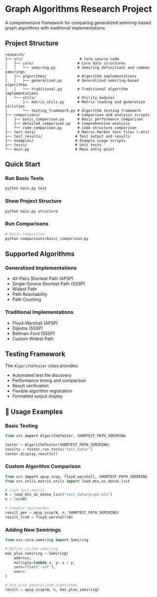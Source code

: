 # Graph Algorithms Research Project

A comprehensive framework for comparing generalized semiring-based graph algorithms with traditional implementations.

## Project Structure

```
research/
├── src/                          # Core source code
│   ├── core/                    # Core data structures
│   │   └── semiring.py          # Semiring definitions and common semirings
│   ├── algorithms/              # Algorithm implementations
│   │   ├── generalized.py       # Generalized semiring-based algorithms
│   │   └── traditional.py       # Traditional algorithm implementations
│   └── utils/                   # Utility modules
│       ├── matrix_utils.py      # Matrix loading and generation utilities
│       └── testing_framework.py # Algorithm testing framework
├── comparisons/                 # Comparison and analysis scripts
│   ├── basic_comparison.py      # Basic performance comparison
│   ├── detailed_comparison.py   # Comprehensive analysis
│   └── code_comparison.py       # Code structure comparison
├── test_data/                   # Matrix Market test files (.mtx)
├── test_results/               # Test output and results
├── examples/                   # Example usage scripts
├── tests/                      # Unit tests
└── main.py                     # Main entry point
```

## Quick Start

### Run Basic Tests

```bash
python main.py test
```

### Show Project Structure

```bash
python main.py structure
```

### Run Comparisons

```bash
# Basic comparison
python comparisons/basic_comparison.py
```

## Supported Algorithms

### Generalized Implementations

- All-Pairs Shortest Path (APSP)
- Single-Source Shortest Path (SSSP)
- Widest Path
- Path Reachability
- Path Counting

### Traditional Implementations

- Floyd-Warshall (APSP)
- Dijkstra (SSSP)
- Bellman-Ford (SSSP)
- Custom Widest Path

## Testing Framework

The `AlgorithmTester` class provides:

- Automated test file discovery
- Performance timing and comparison
- Result verification
- Flexible algorithm registration
- Formatted output display

## 🔧 Usage Examples

### Basic Testing

```python
from src import AlgorithmTester, SHORTEST_PATH_SEMIRING

tester = AlgorithmTester(SHORTEST_PATH_SEMIRING)
results = tester.run_tests("test_data/")
tester.display_results()
```

### Custom Algorithm Comparison

```python
from src import apsp_sssp, floyd_warshall, SHORTEST_PATH_SEMIRING
from src.utils.matrix_utils import load_mtx_as_dense_list

# Load test matrix
W = load_mtx_as_dense_list("test_data/graph.mtx")
n = len(W)

# Compare approaches
result_gen = apsp_sssp(W, n, SHORTEST_PATH_SEMIRING)
result_trad = floyd_warshall(W)
```

### Adding New Semirings

```python
from src.core.semiring import Semiring

# Define custom semiring
max_plus_semiring = Semiring(
    add=max,
    multiply=lambda x, y: x + y,
    zero=float('-inf'),
    one=0
)

# Use with generalized algorithms
result = apsp_sssp(W, n, max_plus_semiring)
```
